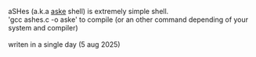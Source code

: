 aSHes (a.k.a [aske](https://www.youtube.com/watch?v=Mv-GRWfHLD8) shell) is extremely simple shell.\
'gcc ashes.c -o aske' to compile (or an other command depending of your system and compiler)\
\
writen in a single day (5 aug 2025)
